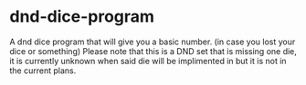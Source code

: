 # dnd-dice-program
A dnd dice program that will give you a basic number. (in case you lost your dice or something)
 Please note that this is a DND set that is missing one die, it is currently unknown when said die will be implimented in but it is not in the current plans. 

